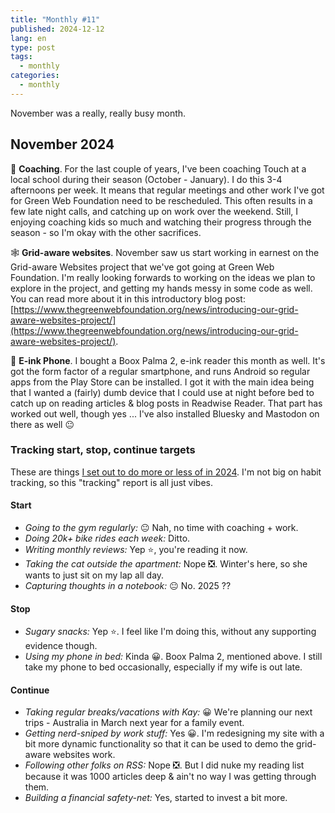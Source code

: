 ```yaml
---
title: "Monthly #11"
published: 2024-12-12
lang: en
type: post
tags:
  - monthly
categories:
  - monthly
---
```


November was a really, really busy month.

## November 2024

🏉 **Coaching**. For the last couple of years, I've been coaching Touch at a local school during their season (October - January). I do this 3-4 afternoons per week. It means that regular meetings and other work I've got for Green Web Foundation need to be rescheduled. This often results in a few late night calls, and catching up on work over the weekend. Still, I enjoying coaching kids so much and watching their progress through the season - so I'm okay with the other sacrifices.

🕸️ **Grid-aware websites**. November saw us start working in earnest on the Grid-aware Websites project that we've got going at Green Web Foundation. I'm really looking forwards to working on the ideas we plan to explore in the project, and getting my hands messy in some code as well. You can read more about it in this introductory blog post: [https://www.thegreenwebfoundation.org/news/introducing-our-grid-aware-websites-project/](https://www.thegreenwebfoundation.org/news/introducing-our-grid-aware-websites-project/).

📱 **E-ink Phone**. I bought a Boox Palma 2, e-ink reader this month as well. It's got the form factor of a regular smartphone, and runs Android so regular apps from the Play Store can be installed. I got it with the main idea being that I wanted a (fairly) dumb device that I could use at night before bed to catch up on reading articles & blog posts in Readwise Reader. That part has worked out well, though yes ... I've also installed Bluesky and Mastodon on there as well 😐

### Tracking start, stop, continue targets

These are things [I set out to do more or less of in 2024](https://qt.fershad.com/writing/start-stop-continue-2024/). I'm not big on habit tracking, so this "tracking" report is all just vibes.

#### **Start**

- _Going to the gym regularly:_ 😐 Nah, no time with coaching + work.
- _Doing 20k+ bike rides each week:_ Ditto.
- _Writing monthly reviews:_ Yep ⭐, you're reading it now.
- _Taking the cat outside the apartment:_ Nope ❎. Winter's here, so she wants to just sit on my lap all day.
- _Capturing thoughts in a notebook:_ 😐 No. 2025 ??

#### **Stop**

- _Sugary snacks:_ Yep ⭐. I feel like I'm doing this, without any supporting evidence though.
- _Using my phone in bed:_ Kinda 😀. Boox Palma 2, mentioned above. I still take my phone to bed occasionally, especially if my wife is out late.

#### **Continue**

- _Taking regular breaks/vacations with Kay:_ 😀 We're planning our next trips - Australia in March next year for a family event.
- _Getting nerd-sniped by work stuff:_ Yes 😀. I'm redesigning my site with a bit more dynamic functionality so that it can be used to demo the grid-aware websites work.
- _Following other folks on RSS:_ Nope ❎. But I did nuke my reading list because it was 1000 articles deep & ain't no way I was getting through them.
- _Building a financial safety-net:_ Yes, started to invest a bit more.
